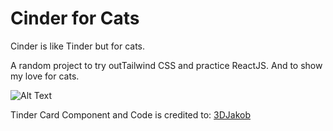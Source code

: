 # Cinder for Cats

Cinder is like Tinder but for cats.

A random project to try outTailwind CSS and practice ReactJS. And to show my love for cats.

![Alt Text](https://media1.giphy.com/media/sthmCnCpfr8M8jtTQy/giphy.gif?cid=ecf05e47a8ikvucuuzqttxgbsmo0yw91zr3oc7is2h3y39sj&rid=giphy.gif&ct=g)

Tinder Card Component and Code is credited to: [3DJakob](https://github.com/3DJakob/react-tinder-card)